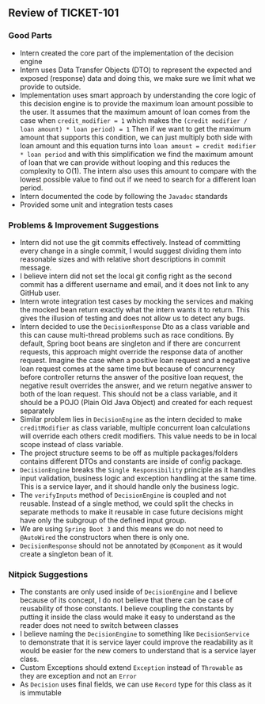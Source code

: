 ## Review of TICKET-101

### Good Parts

- Intern created the core part of the implementation of the decision engine
- Intern uses Data Transfer Objects (DTO) to represent the expected and exposed (response) data and doing this, we make sure we limit what we provide to outside.
- Implementation uses smart approach by understanding the core logic of this decision engine is to provide the maximum loan amount possible to the user.
It assumes that the maximum amount of loan comes from the case when `credit_modifier = 1` which makes the `(credit modifier / loan amount) * loan period) = 1`
Then if we want to get the maximum amount that supports this condition, we can just multiply both side with loan amount and this equation turns into
`loan amount = credit modifier * loan period` and with this simplification we find the maximum amount of loan that we can provide without looping and this reduces the complexity to O(1). 
The intern also uses this amount to compare with the lowest possible value to find out if we need to search for a different loan period.
- Intern documented the code by following the `Javadoc` standards
- Provided some unit and integration tests cases

### Problems & Improvement Suggestions

- Intern did not use the git commits effectively. Instead of committing every change in a single commit, I would suggest dividing them into reasonable sizes and with relative short descriptions in commit message.
- I believe intern did not set the local git config right as the second commit has a different username and email, and it does not link to any GitHub user.
- Intern wrote integration test cases by mocking the services and making the mocked bean return exactly what the intern wants it to return. This gives the illusion of testing and does not allow us to detect any bugs.
- Intern decided to use the `DecisionResponse` Dto as a class variable and this can cause multi-thread problems such as race conditions. By default, Spring boot beans are singleton and if there are concurrent requests, this approach might override the response data of another request.
Imagine the case when a positive loan request and a negative loan request comes at the same time but because of concurrency before controller returns the answer of the positive loan request, the negative result overrides the answer, and we return negative answer to both of the loan request.
This should not be a class variable, and it should be a POJO (Plain Old Java Object) and created for each request separately
- Similar problem lies in `DecisionEngine` as the intern decided to make `creditModifier` as class variable, multiple concurrent loan calculations will override each others credit modifiers.
This value needs to be in local scope instead of class variable.
- The project structure seems to be off as multiple packages/folders contains different DTOs and constants are inside of config package.
- `DecisionEngine` breaks the `Single Responsibility` principle as it handles input validation, business logic and exception handling at the same time. This is a service layer, and it should handle only the business logic.
- The `verifyInputs` method of `DecisionEngine` is coupled and not reusable. Instead of a single method, we could split the checks in separate methods to make it reusable in case future decisions might have only the subgroup of the defined input group.
- We are using `Spring Boot 3` and this means we do not need to `@AutoWired` the constructors when there is only one.
- `DecisionResponse` should not be annotated by `@Component` as it would create a singleton bean of it.


### Nitpick Suggestions

- The constants are only used inside of `DecisionEngine` and I believe because of its concept, I do not believe that there can be case of reusability of those constants. 
I believe coupling the constants by putting it inside the class would make it easy to understand as the reader does not need to switch between classes
- I believe naming the `DecisionEngine` to something like `DecisionService` to demonstrate that it is service layer could improve the readability as it would be easier for the new comers to understand that is a service layer class.
- Custom Exceptions should extend `Exception` instead of `Throwable` as they are exception and not an `Error`
- As `Decision` uses final fields, we can use `Record` type for this class as it is immutable